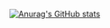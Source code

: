 [![Anurag's GitHub stats](https://github-readme-stats.vercel.app/api?username=alefapmdev)](https://github.com/anuraghazra/github-readme-stats)
